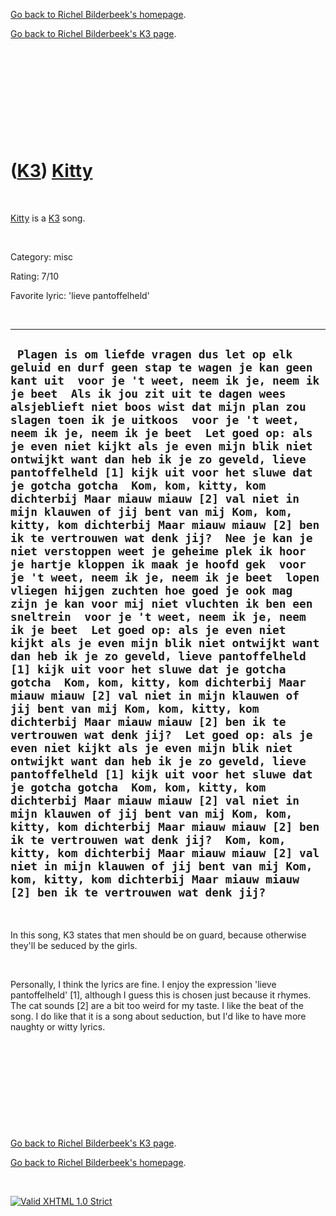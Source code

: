 [Go back to Richel Bilderbeek's homepage](index.htm).

[Go back to Richel Bilderbeek's K3 page](K3.htm).

 

 

 

 

 

([K3](K3.htm)) [Kitty](K3Kitty.htm)
===================================

 

[Kitty](K3Kitty.htm) is a [K3](K3.htm) song.

 

Category: misc

Rating: 7/10

Favorite lyric: 'lieve pantoffelheld'

 

  -----------------------------------------------------------------------------------------------------------------------------------------------------------------------------------------------------------------------------------------------------------------------------------------------------------------------------------------------------------------------------------------------------------------------------------------------------------------------------------------------------------------------------------------------------------------------------------------------------------------------------------------------------------------------------------------------------------------------------------------------------------------------------------------------------------------------------------------------------------------------------------------------------------------------------------------------------------------------------------------------------------------------------------------------------------------------------------------------------------------------------------------------------------------------------------------------------------------------------------------------------------------------------------------------------------------------------------------------------------------------------------------------------------------------------------------------------------------------------------------------------------------------------------------------------------------------------------------------------------------------------------------------------------------------------------------------------------------------------------------------------------------------------------------------------------------------------------------------------------------------------------------------------------------------------------
  ` Plagen is om liefde vragen dus let op elk geluid en durf geen stap te wagen je kan geen kant uit  voor je 't weet, neem ik je, neem ik je beet  Als ik jou zit uit te dagen wees alsjeblieft niet boos wist dat mijn plan zou slagen toen ik je uitkoos  voor je 't weet, neem ik je, neem ik je beet  Let goed op: als je even niet kijkt als je even mijn blik niet ontwijkt want dan heb ik je zo geveld, lieve pantoffelheld [1] kijk uit voor het sluwe dat je gotcha gotcha  Kom, kom, kitty, kom dichterbij Maar miauw miauw [2] val niet in mijn klauwen of jij bent van mij Kom, kom, kitty, kom dichterbij Maar miauw miauw [2] ben ik te vertrouwen wat denk jij?  Nee je kan je niet verstoppen weet je geheime plek ik hoor je hartje kloppen ik maak je hoofd gek  voor je 't weet, neem ik je, neem ik je beet  lopen vliegen hijgen zuchten hoe goed je ook mag zijn je kan voor mij niet vluchten ik ben een sneltrein  voor je 't weet, neem ik je, neem ik je beet  Let goed op: als je even niet kijkt als je even mijn blik niet ontwijkt want dan heb ik je zo geveld, lieve pantoffelheld [1] kijk uit voor het sluwe dat je gotcha gotcha  Kom, kom, kitty, kom dichterbij Maar miauw miauw [2] val niet in mijn klauwen of jij bent van mij Kom, kom, kitty, kom dichterbij Maar miauw miauw [2] ben ik te vertrouwen wat denk jij?  Let goed op: als je even niet kijkt als je even mijn blik niet ontwijkt want dan heb ik je zo geveld, lieve pantoffelheld [1] kijk uit voor het sluwe dat je gotcha gotcha  Kom, kom, kitty, kom dichterbij Maar miauw miauw [2] val niet in mijn klauwen of jij bent van mij Kom, kom, kitty, kom dichterbij Maar miauw miauw [2] ben ik te vertrouwen wat denk jij?  Kom, kom, kitty, kom dichterbij Maar miauw miauw [2] val niet in mijn klauwen of jij bent van mij Kom, kom, kitty, kom dichterbij Maar miauw miauw [2] ben ik te vertrouwen wat denk jij?`
  -----------------------------------------------------------------------------------------------------------------------------------------------------------------------------------------------------------------------------------------------------------------------------------------------------------------------------------------------------------------------------------------------------------------------------------------------------------------------------------------------------------------------------------------------------------------------------------------------------------------------------------------------------------------------------------------------------------------------------------------------------------------------------------------------------------------------------------------------------------------------------------------------------------------------------------------------------------------------------------------------------------------------------------------------------------------------------------------------------------------------------------------------------------------------------------------------------------------------------------------------------------------------------------------------------------------------------------------------------------------------------------------------------------------------------------------------------------------------------------------------------------------------------------------------------------------------------------------------------------------------------------------------------------------------------------------------------------------------------------------------------------------------------------------------------------------------------------------------------------------------------------------------------------------------------------

 

In this song, K3 states that men should be on guard, because otherwise
they'll be seduced by the girls.

 

Personally, I think the lyrics are fine. I enjoy the expression 'lieve
pantoffelheld' [1], although I guess this is chosen just because it
rhymes. The cat sounds [2] are a bit too weird for my taste. I like the
beat of the song. I do like that it is a song about seduction, but I'd
like to have more naughty or witty lyrics.

 

 

 

 

 

[Go back to Richel Bilderbeek's K3 page](K3.htm).

[Go back to Richel Bilderbeek's homepage](index.htm).

 

[![Valid XHTML 1.0
Strict](valid-xhtml10.png)](http://validator.w3.org/check?uri=referer)

